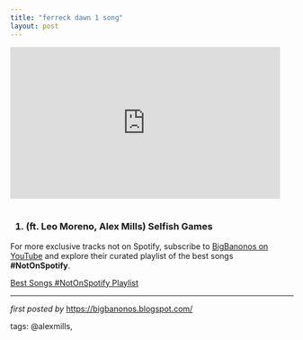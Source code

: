 ```yaml
---
title: "ferreck dawn 1 song"
layout: post
---
```

<iframe allowfullscreen="" frameborder="0" height="270" src="https://www.youtube.com/embed/mveLa6EVMIs" width="480"></iframe><br /><br /><h3><ol><li>
(ft. Leo Moreno, Alex Mills) Selfish Games</li></ol></h3>

<!--Subscribe and Playlist Links-->
<div>
    <p>For more exclusive tracks not on Spotify, subscribe to <a href="https://www.youtube.com/@BigBanonos" target="_blank">BigBanonos on YouTube</a> and explore their curated playlist of the best songs <strong>#NotOnSpotify</strong>.</p>
    <p><a href="https://www.youtube.com/playlist?list=PLtuNtuTatqI0kFahUCbtbfenC_ET5O_tr" target="_blank">Best Songs #NotOnSpotify Playlist<br /></a></p></div>

<hr />

<p><em>first posted by</em> <a href="https://bigbanonos.blogspot.com/" rel="noopener" target="_new">https://bigbanonos.blogspot.com/</a></p>

<p>tags: @alexmills,</p>
